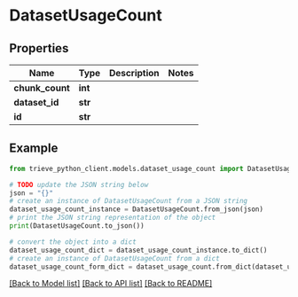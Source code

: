 # DatasetUsageCount


## Properties

Name | Type | Description | Notes
------------ | ------------- | ------------- | -------------
**chunk_count** | **int** |  | 
**dataset_id** | **str** |  | 
**id** | **str** |  | 

## Example

```python
from trieve_python_client.models.dataset_usage_count import DatasetUsageCount

# TODO update the JSON string below
json = "{}"
# create an instance of DatasetUsageCount from a JSON string
dataset_usage_count_instance = DatasetUsageCount.from_json(json)
# print the JSON string representation of the object
print(DatasetUsageCount.to_json())

# convert the object into a dict
dataset_usage_count_dict = dataset_usage_count_instance.to_dict()
# create an instance of DatasetUsageCount from a dict
dataset_usage_count_form_dict = dataset_usage_count.from_dict(dataset_usage_count_dict)
```
[[Back to Model list]](../README.md#documentation-for-models) [[Back to API list]](../README.md#documentation-for-api-endpoints) [[Back to README]](../README.md)


